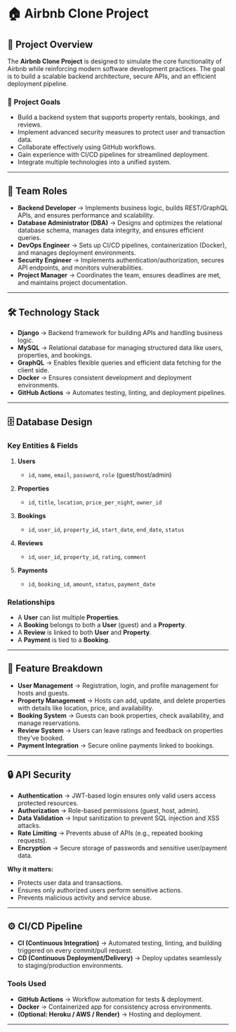 # 🏠 Airbnb Clone Project

## 📌 Project Overview
The **Airbnb Clone Project** is designed to simulate the core functionality of Airbnb while reinforcing modern software development practices. The goal is to build a scalable backend architecture, secure APIs, and an efficient deployment pipeline.

### 🎯 Project Goals
- Build a backend system that supports property rentals, bookings, and reviews.  
- Implement advanced security measures to protect user and transaction data.  
- Collaborate effectively using GitHub workflows.  
- Gain experience with CI/CD pipelines for streamlined deployment.  
- Integrate multiple technologies into a unified system.  

---

## 👥 Team Roles
- **Backend Developer** → Implements business logic, builds REST/GraphQL APIs, and ensures performance and scalability.  
- **Database Administrator (DBA)** → Designs and optimizes the relational database schema, manages data integrity, and ensures efficient queries.  
- **DevOps Engineer** → Sets up CI/CD pipelines, containerization (Docker), and manages deployment environments.  
- **Security Engineer** → Implements authentication/authorization, secures API endpoints, and monitors vulnerabilities.  
- **Project Manager** → Coordinates the team, ensures deadlines are met, and maintains project documentation.  

---

## 🛠️ Technology Stack
- **Django** → Backend framework for building APIs and handling business logic.  
- **MySQL** → Relational database for managing structured data like users, properties, and bookings.  
- **GraphQL** → Enables flexible queries and efficient data fetching for the client side.  
- **Docker** → Ensures consistent development and deployment environments.  
- **GitHub Actions** → Automates testing, linting, and deployment pipelines.  

---

## 🗄️ Database Design

### Key Entities & Fields
1. **Users**  
   - `id`, `name`, `email`, `password`, `role` (guest/host/admin)  

2. **Properties**  
   - `id`, `title`, `location`, `price_per_night`, `owner_id`  

3. **Bookings**  
   - `id`, `user_id`, `property_id`, `start_date`, `end_date`, `status`  

4. **Reviews**  
   - `id`, `user_id`, `property_id`, `rating`, `comment`  

5. **Payments**  
   - `id`, `booking_id`, `amount`, `status`, `payment_date`  

### Relationships
- A **User** can list multiple **Properties**.  
- A **Booking** belongs to both a **User** (guest) and a **Property**.  
- A **Review** is linked to both **User** and **Property**.  
- A **Payment** is tied to a **Booking**.  

---

## 🚀 Feature Breakdown
- **User Management** → Registration, login, and profile management for hosts and guests.  
- **Property Management** → Hosts can add, update, and delete properties with details like location, price, and availability.  
- **Booking System** → Guests can book properties, check availability, and manage reservations.  
- **Review System** → Users can leave ratings and feedback on properties they’ve booked.  
- **Payment Integration** → Secure online payments linked to bookings.  

---

## 🔒 API Security
- **Authentication** → JWT-based login ensures only valid users access protected resources.  
- **Authorization** → Role-based permissions (guest, host, admin).  
- **Data Validation** → Input sanitization to prevent SQL injection and XSS attacks.  
- **Rate Limiting** → Prevents abuse of APIs (e.g., repeated booking requests).  
- **Encryption** → Secure storage of passwords and sensitive user/payment data.  

**Why it matters:**  
- Protects user data and transactions.  
- Ensures only authorized users perform sensitive actions.  
- Prevents malicious activity and service abuse.  

---

## ⚙️ CI/CD Pipeline
- **CI (Continuous Integration)** → Automated testing, linting, and building triggered on every commit/pull request.  
- **CD (Continuous Deployment/Delivery)** → Deploy updates seamlessly to staging/production environments.  

### Tools Used
- **GitHub Actions** → Workflow automation for tests & deployment.  
- **Docker** → Containerized app for consistency across environments.  
- **(Optional: Heroku / AWS / Render)** → Hosting and deployment.  

---
